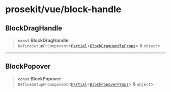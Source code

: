 # prosekit/vue/block-handle

<a id="BlockDragHandle" name="BlockDragHandle"></a>

## BlockDragHandle

> **`const`** **BlockDragHandle**: `DefineSetupFnComponent`\<[`Partial`](https://www.typescriptlang.org/docs/handbook/utility-types.html#partialtype)\<[`BlockDragHandleProps`](../web/block-handle.md#BlockDragHandleProps)\> & `object`\>

***

<a id="BlockPopover" name="BlockPopover"></a>

## BlockPopover

> **`const`** **BlockPopover**: `DefineSetupFnComponent`\<[`Partial`](https://www.typescriptlang.org/docs/handbook/utility-types.html#partialtype)\<[`BlockPopoverProps`](../web/block-handle.md#BlockPopoverProps)\> & `object`\>
